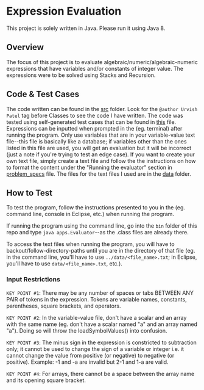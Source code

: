 # Expression Evaluation

This project is solely written in Java. Please run it using Java 8.

## Overview

The focus of this project is to evaluate algebraic/numeric/algebraic-numeric 
expressions that have variables and/or constants of integer value. The expressions were to be solved using Stacks and Recursion.

## Code & Test Cases

The code written can be found in the [src](https://github.com/urvishp13/Expression-Evaluation/tree/main/src) folder. Look for the 
`@author Urvish Patel` tag before Classes to see the code I have written.
The code was tested using self-generated test cases that can be found in [this](https://github.com/urvishp13/Expression-Evaluation/blob/main/docs/testcases.md) 
file. Expressions can be inputted when prompted in the (eg. terminal) after running the program. 
Only use variables that are in your variable-value text file--this file is basically like a database; 
if variables other than the ones listed in this file are used, you will
get an evaluation but it will be incorrect (just a note if you're trying to test an edge case). If you want to create your own text file, 
simply create a text file and follow the the instructions on 
how to format the content under the "Running the evaluator" section in [problem_specs](https://github.com/urvishp13/Expression-Evaluation/blob/main/docs/problem_specs.pdf) 
file. The files for the text files I used are in the [data](https://github.com/urvishp13/Expression-Evaluation/tree/main/data) folder. 

## How to Test

To test the program, follow the instructions presented to you in the 
(eg. command line, console in Eclipse, etc.) when running the program. 

If running the program using the command line, go into the `bin` 
folder of this repo and type `java apps.Evaluator`--as the .class files are already there.

To access the text files when running the program, you will have to backout/follow-directory-paths until you are 
in the directory of that file (eg. in the command line, you'll have to use `../data/<file_name>.txt`; in Eclipse, you'll have to use 
`data/<file_name>.txt`, etc.).

### Input Restrictions

`KEY POINT #1`: There may be any number of spaces or tabs BETWEEN ANY PAIR of tokens in the expression. Tokens are variable names, constants, 
parentheses, square brackets, and operators.

`KEY POINT #2`: In the variable-value file, don't have a scalar and an array with the same name (eg.
don't have a scalar named "a" and an array named "a"). Doing so will throw the loadSymbolValues() into confusion.

`KEY POINT #3`: The minus sign in the expression is constricted to subtraction only; it cannot be used to change the 
sign of a variable or integer i.e. it cannot change the value from positive (or negative) to negative (or positive).
Example: -1 and -a are invalid but 2-1 and 1-a are valid.

`KEY POINT #4`: For arrays, there cannot be a space between the array name and its opening square bracket.